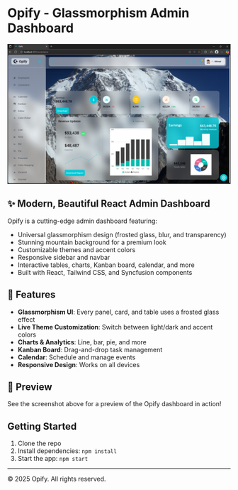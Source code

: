 # Opify - Glassmorphism Admin Dashboard

![Opify Dashboard](screenshot.png)

## ✨ Modern, Beautiful React Admin Dashboard

Opify is a cutting-edge admin dashboard featuring:
- Universal glassmorphism design (frosted glass, blur, and transparency)
- Stunning mountain background for a premium look
- Customizable themes and accent colors
- Responsive sidebar and navbar
- Interactive tables, charts, Kanban board, calendar, and more
- Built with React, Tailwind CSS, and Syncfusion components

## 🚀 Features
- **Glassmorphism UI**: Every panel, card, and table uses a frosted glass effect
- **Live Theme Customization**: Switch between light/dark and accent colors
- **Charts & Analytics**: Line, bar, pie, and more
- **Kanban Board**: Drag-and-drop task management
- **Calendar**: Schedule and manage events
- **Responsive Design**: Works on all devices

## 📸 Preview
See the screenshot above for a preview of the Opify dashboard in action!

## Getting Started
1. Clone the repo
2. Install dependencies: `npm install`
3. Start the app: `npm start`

---

© 2025 Opify. All rights reserved.
